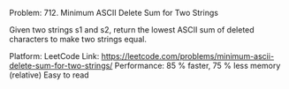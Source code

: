 Problem: 712. Minimum ASCII Delete Sum for Two Strings

Given two strings s1 and s2, return the lowest ASCII 
sum of deleted characters to make two strings equal.

Platform: LeetCode
Link: https://leetcode.com/problems/minimum-ascii-delete-sum-for-two-strings/
Performance: 85 % faster, 75 % less memory (relative)
Easy to read
